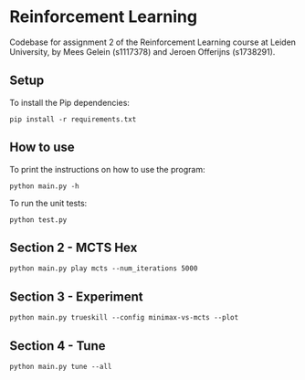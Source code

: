 # Reinforcement Learning
Codebase for assignment 2 of the Reinforcement Learning course at Leiden University, by Mees Gelein (s1117378) and Jeroen Offerijns (s1738291).

## Setup
To install the Pip dependencies:

```pip install -r requirements.txt```

## How to use
To print the instructions on how to use the program:

```python main.py -h```

To run the unit tests:

```python test.py```

## Section 2 - MCTS Hex
```python main.py play mcts --num_iterations 5000```

## Section 3 - Experiment
```python main.py trueskill --config minimax-vs-mcts --plot```

## Section 4 - Tune
```python main.py tune --all```